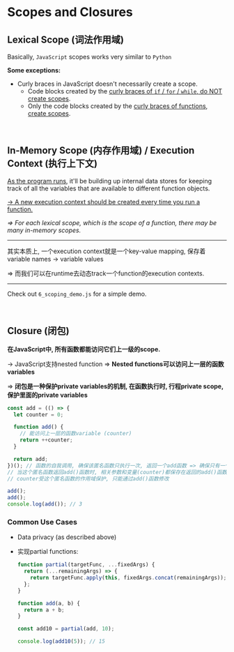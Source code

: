 # Scopes and Closures

## Lexical Scope (词法作用域)

Basically, `JavaScript` scopes works very similar to `Python`

**Some exceptions:**

* Curly braces in JavaScript doesn't necessarily create a scope.
  * Code blocks created by the <u>curly braces of `if` / `for` / `while`, do NOT create scopes</u>.
  * Only the code blocks created by the <u>curly braces of functions, create scopes</u>.

<br>

## In-Memory Scope (内存作用域) / Execution Context (执行上下文)

<u>As the program runs</u>, it'll be building up internal data stores for keeping track of all the variables that are available to different function objects.

<u>-> A new execution context should be created every time you run a function.</u>

*=> For each lexical scope, which is the scope of a function, there may be many in-memory scopes.*

***

其实本质上, 一个execution context就是一个key-value mapping, 保存着variable names -> variable values

=> 而我们可以在runtime去动态track一个function的execution contexts.

***

Check out `6_scoping_demo.js` for a simple demo.

<br>

## Closure (闭包)

**在JavaScript中, 所有函数都能访问它们上一级的scope.**

-> JavaScript支持nested function => **Nested functions可以访问上一层的函数variables**

=> **闭包是一种保护private variables的机制, 在函数执行时, 行程private scope, 保护里面的private variables**

```javascript
const add = (() => {
  let counter = 0;

  function add() {
    // 能访问上一层的函数variable (counter)
    return ++counter;
  }

  return add;
})(); // 函数的自我调用, 确保该匿名函数只执行一次, 返回一个add函数 => 确保只有一个counter
// 当这个匿名函数返回add()函数时, 相关参数和变量(counter)都保存在返回的add()函数中
// counter受这个匿名函数的作用域保护, 只能通过add()函数修改

add();
add();
console.log(add()); // 3
```

### Common Use Cases

* Data privacy (as described above)

* 实现partial functions:

  ```javascript
  function partial(targetFunc, ...fixedArgs) {
    return (...remainingArgs) => {
      return targetFunc.apply(this, fixedArgs.concat(remainingArgs));
    };
  }
  
  function add(a, b) {
    return a + b;
  }
  
  const add10 = partial(add, 10);
  
  console.log(add10(5)); // 15
  ```

  